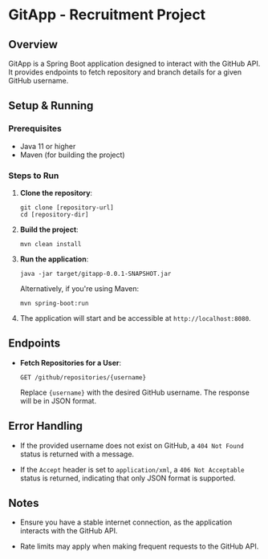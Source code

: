 # GitApp - Recruitment Project

## Overview

GitApp is a Spring Boot application designed to interact with the GitHub API. It provides endpoints to fetch repository and branch details for a given GitHub username.

## Setup & Running

### Prerequisites

- Java 11 or higher
- Maven (for building the project)

### Steps to Run

1. **Clone the repository**:
   ```
   git clone [repository-url]
   cd [repository-dir]
   ```

2. **Build the project**:
   ```
   mvn clean install
   ```

3. **Run the application**:
   ```
   java -jar target/gitapp-0.0.1-SNAPSHOT.jar
   ```

   Alternatively, if you're using Maven:
   ```
   mvn spring-boot:run
   ```

4. The application will start and be accessible at `http://localhost:8080`.

## Endpoints

- **Fetch Repositories for a User**:
  ```
  GET /github/repositories/{username}
  ```

  Replace `{username}` with the desired GitHub username. The response will be in JSON format.

## Error Handling

- If the provided username does not exist on GitHub, a `404 Not Found` status is returned with a message.
  
- If the `Accept` header is set to `application/xml`, a `406 Not Acceptable` status is returned, indicating that only JSON format is supported.

## Notes

- Ensure you have a stable internet connection, as the application interacts with the GitHub API.
  
- Rate limits may apply when making frequent requests to the GitHub API.
